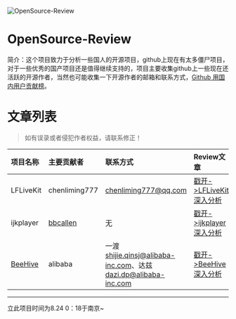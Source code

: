 ![OpenSource-Review](https://github.com/zhaoxiaobao/OpenSource-Review/raw/master/logo.png)

# OpenSource-Review
简介：这个项目致力于分析一些国人的开源项目，github上现在有太多僵尸项目，对于一些优秀的国产项目还是值得继续支持的，项目主要收集github上一些现在还活跃的开源作者，当然也可能收集一下开源作者的邮箱和联系方式，[Github 用国内用户贡献榜](https://github.com/search?langOverride=&language=&q=location%3Achina&repo=&start_value=1&type=Users)。

# 文章列表
> 如有误录或者侵犯作者权益，请联系修正！

| 项目名称 | 主要贡献者     | 联系方式     | Review文章     |
| :------------- | :------------- | :------------- |:------------- |
|  LFLiveKit      | chenliming777       | chenliming777@qq.com       | [戳开->LFLiveKit深入分析](https://github.com/zhaoxiaobao/OpenSource-Review/blob/master/Projects/LFLiveKit/LFLiveKit-Review.md)       |
|  ijkplayer| [bbcallen](https://github.com/bbcallen)       | 无       | [戳开->ijkplayer深入分析](https://github.com/zhaoxiaobao/OpenSource-Review/blob/master/Projects/ijkplayer/ijkplayer-Review.md)       |
|  [BeeHive](https://github.com/alibaba/BeeHive)| alibaba       |一渡 shijie.qinsj@alibaba-inc.com、达兹 dazi.dp@alibaba-inc.com       | [戳开->BeeHive深入分析](https://github.com/zhaoxiaobao/OpenSource-Review/blob/master/Projects/BeeHive/BeeHive.md)       |


---
立此项目时间为8.24 0：18于南京~
